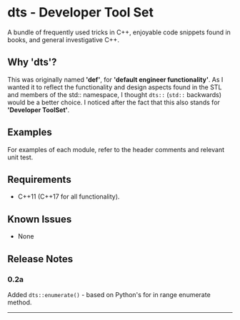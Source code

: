 # dts - Developer Tool Set

A bundle of frequently used tricks in C++, enjoyable code snippets found in books, and general investigative C++.

## Why 'dts'? 

This was originally named **'def'**, for **'default engineer functionality'**. As I wanted it to reflect the functionality and design aspects found in the STL and members of the std:: namespace, I thought `dts::` (`std::` backwards) would be a better choice. I noticed after the fact that this also stands for **'Developer ToolSet'**.

## Examples

For examples of each module, refer to the header comments and relevant unit test. 

## Requirements

- C++11 (C++17 for all functionality).

## Known Issues

- None

## Release Notes

### 0.2a

Added `dts::enumerate()` - based on Python's for in range enumerate method.

-----------------------------------------------------------------------------------------------------------
